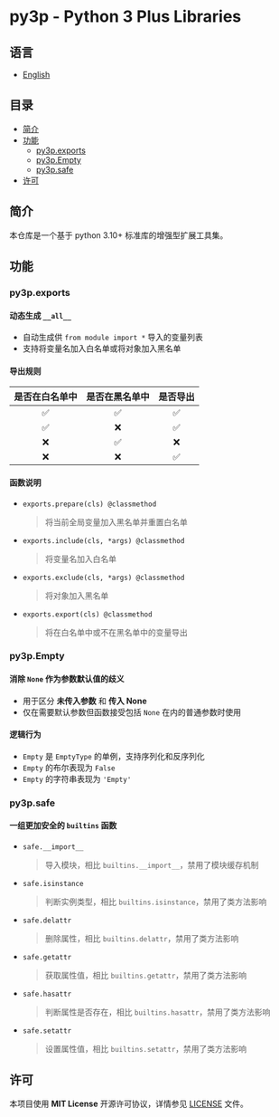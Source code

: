 # py3p - Python 3 Plus Libraries
## 语言
- [English](README.md)
## 目录
- [简介](#简介)
- [功能](#功能)
    - [py3p.exports](#py3pexports)
    - [py3p.Empty](#py3pempty)
    - [py3p.safe](#py3psafe)
- [许可](#许可)
## 简介
本仓库是一个基于 python 3.10+ 标准库的增强型扩展工具集。
## 功能
### **py3p.exports**
#### 动态生成 `__all__`
- 自动生成供 `from module import *` 导入的变量列表
- 支持将变量名加入白名单或将对象加入黑名单
#### 导出规则
| 是否在白名单中 | 是否在黑名单中 | 是否导出 |
|:---:|:---:|:---:|
| ✅ | ✅ | ✅ |
| ✅ | ❌ | ✅ |
| ❌ | ✅ | ❌ |
| ❌ | ❌ | ✅ |
#### 函数说明
- `exports.prepare(cls) @classmethod`
    > 将当前全局变量加入黑名单并重置白名单
- `exports.include(cls, *args) @classmethod`
    > 将变量名加入白名单
- `exports.exclude(cls, *args) @classmethod`
    > 将对象加入黑名单
- `exports.export(cls) @classmethod`
    > 将在白名单中或不在黑名单中的变量导出
### **py3p.Empty**
#### 消除 `None` 作为参数默认值的歧义
- 用于区分 **未传入参数** 和 **传入 None**
- 仅在需要默认参数但函数接受包括 `None` 在内的普通参数时使用
#### 逻辑行为
- `Empty` 是 `EmptyType` 的单例，支持序列化和反序列化
- `Empty` 的布尔表现为 `False`
- `Empty` 的字符串表现为 `'Empty'`
### **py3p.safe**
#### 一组更加安全的 `builtins` 函数
- `safe.__import__`
    > 导入模块，相比 `builtins.__import__`，禁用了模块缓存机制
- `safe.isinstance`
    > 判断实例类型，相比 `builtins.isinstance`，禁用了类方法影响
- `safe.delattr`
    > 删除属性，相比 `builtins.delattr`，禁用了类方法影响
- `safe.getattr`
    > 获取属性值，相比 `builtins.getattr`，禁用了类方法影响
- `safe.hasattr`
    > 判断属性是否存在，相比 `builtins.hasattr`，禁用了类方法影响
- `safe.setattr`
    > 设置属性值，相比 `builtins.setattr`，禁用了类方法影响
## 许可
本项目使用 **MIT License** 开源许可协议，详情参见 [LICENSE](LICENSE) 文件。
